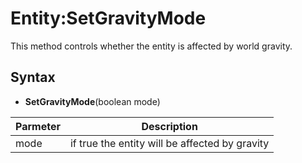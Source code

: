 # Entity:SetGravityMode

This method controls whether the entity is affected by world gravity.

## Syntax

- **SetGravityMode**(boolean mode)

| Parmeter | Description |
|---|---|
| mode | if true the entity will be affected by gravity |
